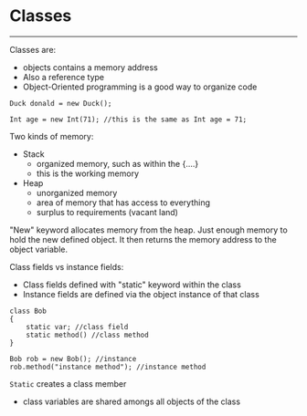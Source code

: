 # Classes
---
Classes are:

* objects contains a memory address
* Also a reference type
* Object-Oriented programming is a good way to organize code

```Duck donald = new Duck();```

```Int age = new Int(71); //this is the same as Int age = 71;```

Two kinds of memory:
- Stack 
	- organized memory, such as within the {....}
	- this is the working memory
- Heap 
	- unorganized memory
	- area of memory that has access to everything
	- surplus to requirements (vacant land)

"New" keyword allocates memory from the heap. Just enough memory to hold the new defined object. It then returns the memory address to the object variable.

Class fields vs instance fields:
- Class fields defined with "static" keyword within the class
- Instance fields are defined via the object instance of that class

```
class Bob
{
	static var; //class field
	static method() //class method
}

Bob rob = new Bob(); //instance
rob.method("instance method"); //instance method
```

```Static``` creates a class member
- class variables are shared amongs all objects of the class